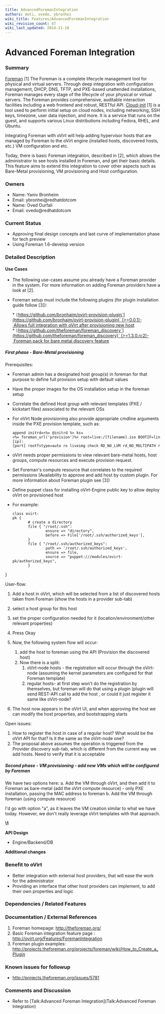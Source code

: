 ```yaml
---
title: AdvancedForemanIntegration
authors: moti, ovedo, ybronhei
wiki_title: Features/AdvancedForemanIntegration
wiki_revision_count: 47
wiki_last_updated: 2014-11-10
---
```


# Advanced Foreman Integration

### Summary

[Foreman](http://theforeman.org/) [1] The Foreman is a complete lifecycle management tool for physical and virtual servers. Through deep integration with configuration management, DHCP, DNS, TFTP, and PXE-based unattended installations, Foreman manages every stage of the lifecycle of your physical or virtual servers. The Foreman provides comprehensive, auditable interaction facilities including a web frontend and robust, RESTful API. [Cloud-init](https://launchpad.net/cloud-init/) [1] is a tool used to perform initial setup on cloud nodes, including networking, SSH keys, timezone, user data injection, and more. It is a service that runs on the guest, and supports various Linux distributions including Fedora, RHEL, and Ubuntu.

Integrating Foreman with oVirt will help adding hypervisor hosts that are managed by Foreman to the oVirt engine (installed hosts, discovered hosts, etc.) VM configuration and etc.

Today, there is basic Foreman integration, described in [2], which allows the administrator to see hosts installed in Foreman, and get their basic details. This feature aims to extend this integration to cover other aspects such as Bare-Metal provisioning, VM provisioning and Host configuration.

### Owners

*   Name: Yaniv Bronheim
*   Email: ybronhei@redhatdotcom
*   Name: Oved Ourfali
*   Email: ovedo@redhatdotcom

### Current Status

*   Approving final design concepts and last curve of implementation phase for tech preview
*   Using Foreman 1.6-develop version

### Detailed Description

#### Use Cases

*   The following use-cases assume you already have a Foreman provider in the system. For more information on adding Foreman providers have a look at [2].
*   Foreman setup must include the following plugins (for plugin installation guide follow [3]):

      * `[`https://github.com/bronhaim/ovirt-provision-plugin`](https://github.com/bronhaim/ovirt-provision-plugin)` (>=0.0.1)- Allows full integration with oVirt after provisioning new host
      * `[`https://github.com/theforeman/foreman_discovery`](https://github.com/theforeman/foreman_discovery)` (>=1.3.0.rc2)- Foreman pack for bare metal discovery feature

##### First phase - Bare-Metal provisioning

Prerequisites:

*   Foreman admin has a designated host group(s) in foreman for that purpose to define full provision setup with default values
*   Have the proper images for the OS installation setup in the foreman setup
*   Correlate the defined Host group with relevant templates (PXE / kickstart files) associated to the relevant OSs

* For oVirt Node provisioning also provide appropriate cmdline arguments inside the PXE provision template, such as:

      append initrd=<%= @initrd %> ks=<%= foreman_url('provision')%> root=live:/[filename].iso BOOTIF=link storage_init rhevm_admin_password=123 adminpw=123 management_server=[ip]:[port] rootfstype=auto ro liveimg check RD_NO_LVM rd_NO_MULTIPATH rootflags=ro crashkernel=128M elevator=deadline quiet max_loop=256 rhgb rd_NO_LUKS rd_NO_MD rd_NO_DM ONERROR LOCALBOOT 0 

*   oVirt needs proper permissions to view relevant bare-metal hosts, host groups, compute resources and execute provision request.
*   Set Foreman's compute resource that correlates to the required permissions (Availability to approve and add host by custom plugin. For more information about Foreman plugin see [3])
*   Define puppet class for installing oVirt-Engine public key to allow deploy oVirt on provisioned host

* For example:

      class ovirt-pk {                                                                
             # create a directory                                                    
             file { "/root/.ssh":                                                    
                     ensure => "directory",                                          
                     before => File['/root/.ssh/authorized_keys'],                   
             }                                                                       
             file { "/root/.ssh/authorized_keys":                                    
                     path => '/root/.ssh/authorized_keys',                           
                     ensure => file,                                                 
                     source => "puppet:///modules/ovirt-pk/authorized_keys",         
             }                                                                       

}

User-flow:

1.  Add a host in oVirt, which will be selected from a list of discovered hosts taken from Foreman (show the hosts in a provider sub-tab)
2.  select a host group for this host
3.  set the proper configuration needed for it (location/environment/other relevant properties)
4.  Press Okay
5.  Now, the following system flow will occur:
    1.  add the host to foreman using the API (Provision the discovered host)
    2.  Now there is a split:
        1.  oVirt-node hosts - the registration will occur through the oVirt-node (assuming the kernel parameters are configured for that Foreman template)
        2.  regular hosts- at first step won't do the registration by themselves, but foreman will do that using a plugin (plugin will send REST-API call to add the host , or could it just register it same like oVirt-node?

6.  The host now appears in the oVirt UI, and when approving the host we can modify the host properties, and bootstrapping starts

Open issues:

1.  How to register the host in case of a regular host? What would be the oVirt API for that? Is it the same as the oVirt-node one?
2.  The proposal above assumes the operation is triggered from the Provider discovery sub-tab, which is different from the current way we add hosts. Need to verify that it is acceptable

##### Second phase - VM provisioning - add new VMs which will be configured by Foreman

We have two options here: a. Add the VM through oVirt, and then add it to Foreman as bare-metal (add the oVirt compute resource) - only PXE installation, passing the MAC address to foreman b. Add the VM through foreman (using compute resource)

I'd go with option "a", as it leaves the VM creation similar to what we have today. However, we don't really leverage oVirt templates with that approach.

**\1**

**API Design**

*   Engine/Backend/DB

**Additional changes**

### Benefit to oVirt

*   Better integration with external host providers, that will ease the work for the administrator
*   Providing an interface that other host providers can implement, to add their own properties and logic

### Dependencies / Related Features

### Documentation / External References

1.  Foreman homepage: <http://theforeman.org/>
2.  Basic Foreman integration feature page : <http://ovirt.org/Features/ForemanIntegration>
3.  Foreman plugin examples: <http://projects.theforeman.org/projects/foreman/wiki/How_to_Create_a_Plugin>

### Known issues for followup

*   <http://projects.theforeman.org/issues/5781>

### Comments and Discussion

*   Refer to [Talk:Advanced Foreman Integration](Talk:Advanced Foreman Integration)

